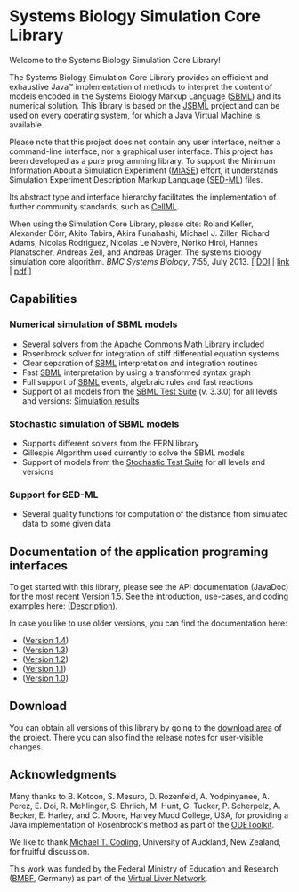 # Systems Biology Simulation Core Library

Welcome to the Systems Biology Simulation Core Library!

The Systems Biology Simulation Core Library provides an efficient and exhaustive Java™ implementation of methods to interpret the content of models encoded in the Systems Biology Markup Language ([SBML](http://sbml.org)) and its numerical solution. This library is based on the [JSBML](http://sbml.org/Software/JSBML) project and can be used on every operating system, for which a Java Virtual Machine is available.

Please note that this project does not contain any user interface, neither a command-line interface, nor a graphical user interface. This project has been developed as a pure programming library. To support the Minimum Information About a Simulation Experiment ([MIASE](http://biomodels.net/miase/)) effort, it understands Simulation Experiment Description Markup Language ([SED-ML](http://sed-ml.org)) files.

Its abstract type and interface hierarchy facilitates the implementation of further community standards, such as [CellML](http://www.cellml.org).

When using the Simulation Core Library, please cite:
Roland Keller, Alexander Dörr, Akito Tabira, Akira Funahashi, Michael J. Ziller, Richard Adams, Nicolas Rodriguez, Nicolas Le Novère, Noriko Hiroi, Hannes Planatscher, Andreas Zell, and Andreas Dräger. The systems biology simulation core algorithm. *BMC Systems Biology*, 7:55, July 2013. [ [DOI](https://doi.org/10.1186/1752-0509-7-55) | [link](https://bmcsystbiol.biomedcentral.com/articles/10.1186/1752-0509-7-55) | [pdf](https://bmcsystbiol.biomedcentral.com/track/pdf/10.1186/1752-0509-7-55) ]

## Capabilities

### Numerical simulation of SBML models

* Several solvers from the [Apache Commons Math Library](http://commons.apache.org/math/) included
* Rosenbrock solver for integration of stiff differential equation systems
* Clear separation of [SBML](http://sbml.org) interpretation and integration routines
* Fast [SBML](http://sbml.org) interpretation by using a transformed syntax graph
* Full support of [SBML](http://sbml.org) events, algebraic rules and fast reactions
* Support of all models from the [SBML Test Suite](http://sbml.org/Software/SBML_Test_Suite) (v. 3.3.0) for all levels and versions: [Simulation results](http://sbml.org/Facilities/Database/Submission/Details/257)

### Stochastic simulation of SBML models

* Supports different solvers from the FERN library
* Gillespie Algorithm used currently to solve the SBML models
* Support of models from the [Stochastic Test Suite](https://github.com/sbmlteam/sbml-test-suite/tree/master/cases/stochastic) for all levels and versions

### Support for SED-ML

* Several quality functions for computation of the distance from simulated data to some given data

## Documentation of the application programing interfaces

To get started with this library, please see the API documentation (JavaDoc) for the most recent Version 1.5. See the introduction, use-cases, and coding examples here: ([Description](project-reports.html)). 

In case you like to use older versions, you can find the documentation here:
* ([Version 1.4](old_javadoc/version_1.4/index.html))
* ([Version 1.3](old_javadoc/version_1.3/index.html))
* ([Version 1.2](old_javadoc/version_1.2/index.html))
* ([Version 1.1](old_javadoc/version_1.1/index.html))
* ([Version 1.0](old_javadoc/version_1.0/index.html))

## Download

You can obtain all versions of this library by going to the [download area](https://github.com/draeger-lab/SBSCL/releases/) of the project.
There you can also find the release notes for user-visible changes.

## Acknowledgments

Many thanks to B. Kotcon, S. Mesuro, D. Rozenfeld, A. Yodpinyanee, A. Perez, E. Doi, R. Mehlinger, S. Ehrlich, M. Hunt, G. Tucker, P. Scherpelz, A. Becker, E. Harley, and C. Moore, Harvey Mudd College, USA, for providing a Java implementation of Rosenbrock's method as part of the [ODEToolkit](http://odetoolkit.hmc.edu).

We like to thank [Michael T. Cooling](http://www.abi.auckland.ac.nz/uoa/mike-cooling/), University of Auckland, New Zealand, for fruitful discussion.

This work was funded by the Federal Ministry of Education and Research ([BMBF](http://www.bmbf.de/en/), Germany) as part of the [Virtual Liver Network](http://www.virtual-liver.de).

